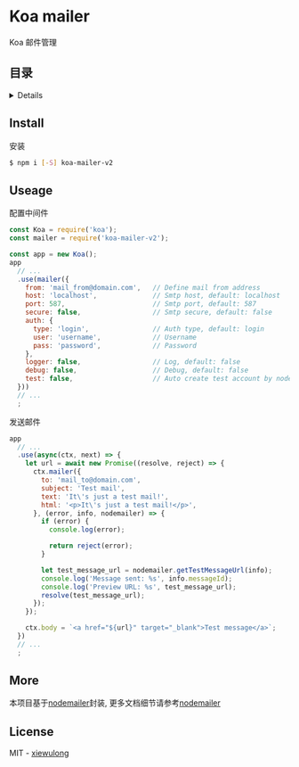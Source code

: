 # Koa mailer

Koa 邮件管理

## 目录

<details>

* [安装](#install)
* [使用](#useage)
* [更多](#more)
* [License](#license)

</details>

## Install

安装

```bash
$ npm i [-S] koa-mailer-v2
```

## Useage

配置中间件

```js
const Koa = require('koa');
const mailer = require('koa-mailer-v2');

const app = new Koa();
app
  // ...
  .use(mailer({
    from: 'mail_from@domain.com',   // Define mail from address
    host: 'localhost',              // Smtp host, default: localhost
    port: 587,                      // Smtp port, default: 587
    secure: false,                  // Smtp secure, default: false
    auth: {
      type: 'login',                // Auth type, default: login
      user: 'username',             // Username
      pass: 'password',             // Password
    },
    logger: false,                  // Log, default: false
    debug: false,                   // Debug, default: false
    test: false,                    // Auto create test account by nodemailer.createTestAccount, default: false
  }))
  // ...
  ;
```

发送邮件

```js
app
  // ...
  .use(async(ctx, next) => {
    let url = await new Promise((resolve, reject) => {
      ctx.mailer({
        to: 'mail_to@domain.com',
        subject: 'Test mail',
        text: 'It\'s just a test mail!',
        html: '<p>It\'s just a test mail!</p>',
      }, (error, info, nodemailer) => {
        if (error) {
          console.log(error);

          return reject(error);
        }

        let test_message_url = nodemailer.getTestMessageUrl(info);
        console.log('Message sent: %s', info.messageId);
        console.log('Preview URL: %s', test_message_url);
        resolve(test_message_url);
      });
    });

    ctx.body = `<a href="${url}" target="_blank">Test message</a>`;
  })
  // ...
  ;
```

## More

本项目基于[nodemailer](https://github.com/nodemailer/nodemailer)封装, 更多文档细节请参考[nodemailer](https://nodemailer.com)

## License

MIT - [xiewulong](https://github.com/xiewulong)
